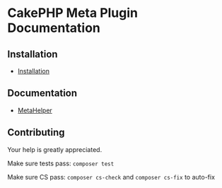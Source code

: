 # CakePHP Meta Plugin Documentation

## Installation
* [Installation](Install.md)

## Documentation
* [MetaHelper](MetaHelper.md)

## Contributing
Your help is greatly appreciated.

Make sure tests pass: `composer test`

Make sure CS pass: `composer cs-check` and `composer cs-fix` to auto-fix
